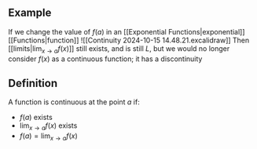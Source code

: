 ## Example
If we change the value of $f(a)$ in an [[Exponential Functions|exponential]] [[Functions|function]]
![[Continuity 2024-10-15 14.48.21.excalidraw]]
Then [[limits|$\lim_{ x \to a }f(x)$]] still exists, and is still $L$, but we would no longer consider $f(x)$ as a continuous function; it has a discontinuity
## Definition
A function is continuous at the point $a$ if:
- $f(a)$ exists
- $\lim_{ x \to a }f(x)$ exists
- $f(a)=\lim_{ x \to a }f(x)$
